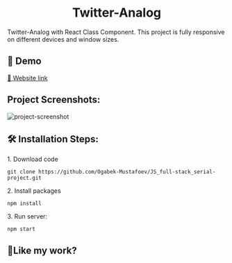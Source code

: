 <h1 align="center" id="title">Twitter-Analog</h1>

<p id="description">Twitter-Analog with React Class Component. This project is fully responsive on different devices and window sizes.</p>

<h2>🚀 Demo</h2>

[🔗 Website link](https://react-twitter-analog.vercel.app/)

<h2>Project Screenshots:</h2>

 <div style="display: flex; justify-content: space-between; width:100%;">
  <img src="https://charming-semolina-34cdcd.netlify.app/assets/Blog-post/post-1.png" alt="project-screenshot">
 </div>

<h2>🛠️ Installation Steps:</h2>

<p>1. Download code</p>

```
git clone https://github.com/Ogabek-Mustafoev/JS_full-stack_serial-project.git
```

<p>2. Install packages</p>

```
npm install
```

<p>3. Run server:</p>

```
npm start
```

<h2>💖Like my work?</h2>

